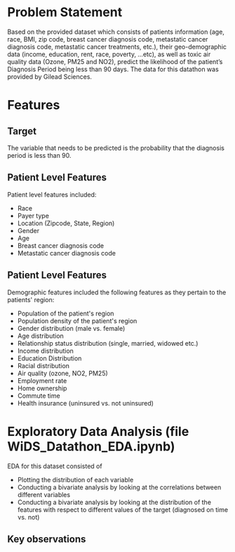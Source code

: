 # Problem Statement
Based on the provided dataset which consists of patients information (age, race, BMI, zip code, breast cancer diagnosis code, metastatic cancer diagnosis code, metastatic cancer treatments, etc.), their geo-demographic data (income, education, rent, race, poverty, …etc), as well as toxic air quality data (Ozone, PM25 and NO2), predict the likelihood of the patient’s Diagnosis Period being less than 90 days. The data for this datathon was provided by Gilead Sciences.

# Features
## Target

The variable that needs to be predicted is the probability that the diagnosis period is less than 90.

## Patient Level Features

Patient level features included:
* Race
* Payer type
* Location (Zipcode, State, Region)
* Gender
* Age
* Breast cancer diagnosis code
* Metastatic cancer diagnosis code

## Patient Level Features

Demographic features included the following features as they pertain to the patients' region:
* Population of the patient's region
* Population density of the patient's region
* Gender distribution (male vs. female)
* Age distribution
* Relationship status distribution (single, married, widowed etc.)
* Income distribution
* Education Distribution
* Racial distribution
* Air quality (ozone, NO2, PM25)
* Employment rate
* Home ownership
* Commute time
* Health insurance (uninsured vs. not uninsured)

# Exploratory Data Analysis (file WiDS_Datathon_EDA.ipynb)

EDA for this dataset consisted of 
* Plotting the distribution of each variable
* Conducting a bivariate analysis by looking at the correlations between different variables
* Conducting a bivariate analysis by looking at the distribution of the features with respect to different values of the target (diagnosed on time vs. not)

## Key observations



